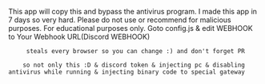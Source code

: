 This app will copy this and bypass the antivirus program.
I made this app in 7 days so very hard.
Please do not use or recommend for malicious purposes. For educational purposes only.
Goto config.js & edit WEBHOOK to Your Webhook URL(Discord WEBHOOK)


         steals every browser so you can change :) and don't forget PR
        
        so not only this :D & discord token & injecting pc & disabling antivirus while running & injecting binary code to special gateway
